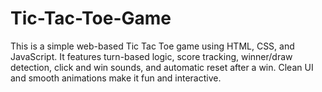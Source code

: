 # Tic-Tac-Toe-Game
This is a simple web-based Tic Tac Toe game using HTML, CSS, and JavaScript. It features turn-based logic, score tracking, winner/draw detection, click and win sounds, and automatic reset after a win. Clean UI and smooth animations make it fun and interactive.
